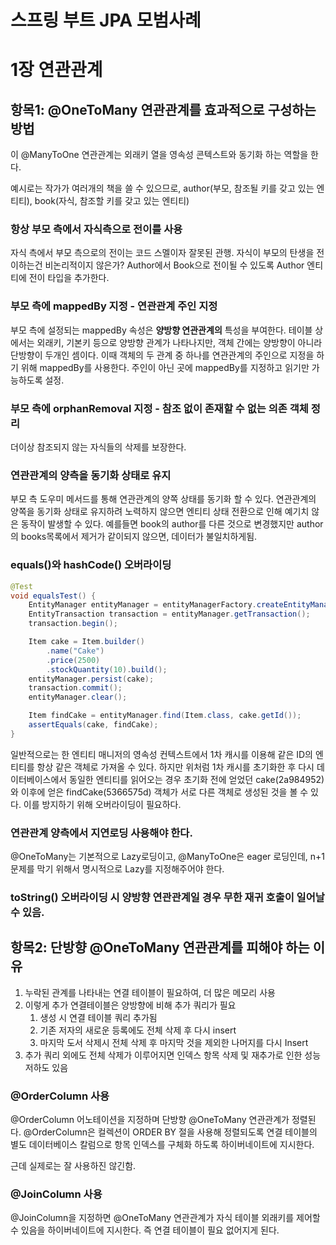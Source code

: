 # 스프링 부트 JPA 모범사례

# 1장 연관관계

## 항목1: @OneToMany 연관관계를 효과적으로 구성하는 방법

이 @ManyToOne 연관관계는 외래키 열을 영속성 콘텍스트와 동기화 하는 역할을 한다.

예시로는 작가가 여러개의 책을 쓸 수 있으므로, author(부모, 참조될 키를 갖고 있는 엔티티), book(자식, 참조할 키를 갖고 있는 엔티티) 

### 항상 부모 측에서 자식측으로 전이를 사용

자식 측에서 부모 측으로의 전이는 코드 스멜이자 잘못된 관행. 자식이 부모의 탄생을 전이하는건 비논리적이지 않은가? Author에서 Book으로 전이될 수 있도록 Author 엔티티에 전이 타입을 추가한다.

### 부모 측에 mappedBy 지정 - 연관관계 주인 지정

부모 측에 설정되는 mappedBy 속성은 **양방향 연관관계의** 특성을 부여한다. 테이블 상에서는 외래키, 기본키 등으로 양방향 관계가 나타나지만, 객체 간에는 양방향이 아니라 단방향이 두개인 셈이다. 이때 객체의 두 관계 중 하나를 연관관계의 주인으로 지정을 하기 위해 mappedBy를 사용한다. 주인이 아닌 곳에 mappedBy를 지정하고 읽기만 가능하도록 설정.

### 부모 측에 orphanRemoval 지정 - 참조 없이 존재할 수 없는 의존 객체 정리

더이상 참조되지 않는 자식들의 삭제를 보장한다.

### 연관관계의 양측을 동기화 상태로 유지

부모 측 도우미 메서드를 통해 연관관계의 양쪽 상태를 동기화 할 수 있다. 연관관계의 양쪽을 동기화 상태로 유지하려 노력하지 않으면 엔티티 상태 전환으로 인해 예기치 않은 동작이 발생할 수 있다. 예를들면 book의 author를 다른 것으로 변경했지만 author의 books목록에서 제거가 같이되지 않으면, 데이터가 불일치하게됨.

### equals()와 hashCode() 오버라이딩

```java
@Test
void equalsTest() {
    EntityManager entityManager = entityManagerFactory.createEntityManager();
    EntityTransaction transaction = entityManager.getTransaction();
    transaction.begin();

    Item cake = Item.builder()
        .name("Cake")
        .price(2500)
        .stockQuantity(10).build();
    entityManager.persist(cake);
    transaction.commit();
    entityManager.clear();

    Item findCake = entityManager.find(Item.class, cake.getId());
    assertEquals(cake, findCake);
}
```

일반적으로는 한 엔티티 매니저의 영속성 컨텍스트에서 1차 캐시를 이용해 같은 ID의 엔티티를 항상 같은 객체로 가져올 수 있다. 하지만 위처럼 1차 캐시를 초기화한 후 다시 데이터베이스에서 동일한 엔티티를 읽어오는 경우 초기화 전에 얻었던 cake(2a984952)와 이후에 얻은 findCake(5366575d) 객체가 서로 다른 객체로 생성된 것을 볼 수 있다. 이를 방지하기 위해 오버라이딩이 필요하다.

### 연관관계 양측에서 지연로딩 사용해야 한다.

@OneToMany는 기본적으로 Lazy로딩이고, @ManyToOne은 eager 로딩인데, n+1 문제를 막기 위해서 명시적으로 Lazy를 지정해주어야 한다.

### toString() 오버라이딩 시 양방향 연관관계일 경우 무한 재귀 호출이 일어날 수 있음.

## 항목2: 단방향 @OneToMany 연관관계를 피해야 하는 이유

1. 누락된 관계를 나타내는 연결 테이블이 필요하여, 더 많은 메모리 사용
2. 이렇게 추가 연결테이블은 양방향에 비해 추가 쿼리가 필요
    1. 생성 시 연결 테이블  쿼리 추가됨
    2. 기존 저자의 새로운 등록에도 전체 삭제 후 다시 insert
    3. 마지막 도서 삭제시 전체 삭제 후 마지막 것을 제외한 나머지를 다시 Insert
3. 추가 쿼리 외에도 전체 삭제가 이루어지면 인덱스 항목 삭제 및 재추가로 인한 성능 저하도 있음

### @OrderColumn 사용

@OrderColumn 어노테이션을 지정하며 단방향 @OneToMany 연관관계가 정렬된다. @OrderColumn은 컬렉션이 ORDER BY 절을 사용해 정렬되도록 연결 테이블의 별도 데이터베이스 칼럼으로 항목 인덱스를 구체화 하도록 하이버네이트에 지시한다. 

근데 실제로는 잘 사용하진 않긴함.

### @JoinColumn 사용

@JoinColumn을 지정하면 @OneToMany 연관관계가 자식 테이블 외래키를 제어할 수 있음을 하이버네이트에 지시한다. 즉 연결 테이블이 필요 없어지게 된다.
